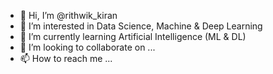 - 👋 Hi, I’m @rithwik_kiran
- 👀 I’m interested in Data Science, Machine & Deep Learning
- 🌱 I’m currently learning Artificial Intelligence (ML & DL)
- 💞️ I’m looking to collaborate on ...
- 📫 How to reach me ...

<!---
rithwikmldl/rithwikmldl is a ✨ special ✨ repository because its `README.md` (this file) appears on your GitHub profile.
You can click the Preview link to take a look at your changes.
--->

